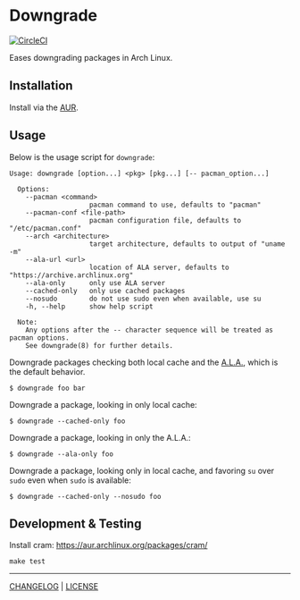 # Downgrade

[![CircleCI](https://circleci.com/gh/pbrisbin/downgrade.svg?style=svg)](https://circleci.com/gh/pbrisbin/downgrade)

Eases downgrading packages in Arch Linux.

## Installation

Install via the [AUR](https://aur.archlinux.org/packages/downgrade/).

## Usage

Below is the usage script for `downgrade`:

```
Usage: downgrade [option...] <pkg> [pkg...] [-- pacman_option...]

  Options:
    --pacman <command>
                    pacman command to use, defaults to "pacman"
    --pacman-conf <file-path>
                    pacman configuration file, defaults to "/etc/pacman.conf"
    --arch <architecture>
                    target architecture, defaults to output of "uname -m"
    --ala-url <url>
                    location of ALA server, defaults to "https://archive.archlinux.org"
    --ala-only      only use ALA server
    --cached-only   only use cached packages
    --nosudo        do not use sudo even when available, use su
    -h, --help      show help script

  Note:
    Any options after the -- character sequence will be treated as pacman options.
    See downgrade(8) for further details.
```

Downgrade packages checking both local cache and the [A.L.A.](https://wiki.archlinux.org/index.php/Arch_Linux_Archive), which is the default behavior.

```
$ downgrade foo bar
```

Downgrade a package, looking in only local cache:

```
$ downgrade --cached-only foo
```

Downgrade a package, looking in only the A.L.A.:

```
$ downgrade --ala-only foo 
```

Downgrade a package, looking only in local cache, and favoring `su` over 
`sudo` even when `sudo` is available:

```
$ downgrade --cached-only --nosudo foo
```

## Development & Testing

Install cram: https://aur.archlinux.org/packages/cram/

```
make test
```

---

[CHANGELOG](./CHANGELOG.md) | [LICENSE](./LICENSE)
